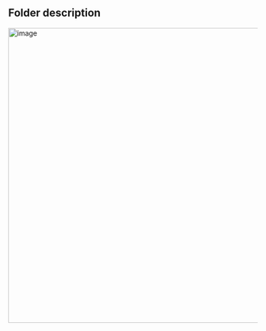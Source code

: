 ## Folder description 
<img width="596" alt="image" src="https://github.com/user-attachments/assets/427e402d-5d8e-4da1-b922-5e9a19d2ec87">
